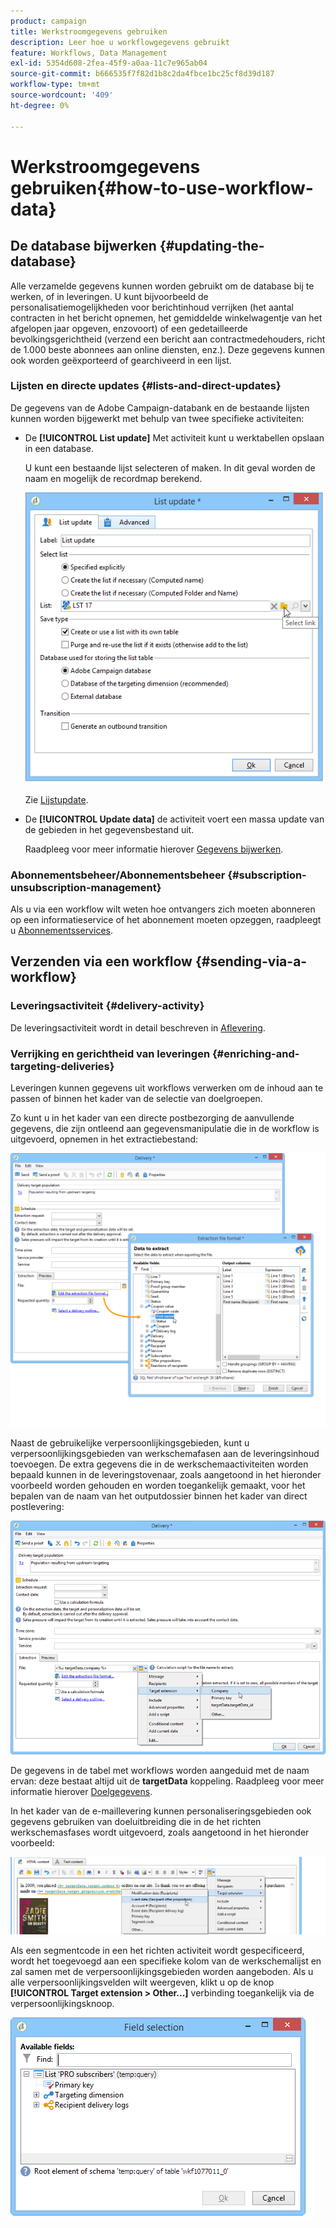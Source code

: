 ```yaml
---
product: campaign
title: Werkstroomgegevens gebruiken
description: Leer hoe u workflowgegevens gebruikt
feature: Workflows, Data Management
exl-id: 5354d608-2fea-45f9-a0aa-11c7e965ab04
source-git-commit: b666535f7f82d1b8c2da4fbce1bc25cf8d39d187
workflow-type: tm+mt
source-wordcount: '409'
ht-degree: 0%

---
```


# Werkstroomgegevens gebruiken{#how-to-use-workflow-data}



## De database bijwerken {#updating-the-database}

Alle verzamelde gegevens kunnen worden gebruikt om de database bij te werken, of in leveringen. U kunt bijvoorbeeld de personalisatiemogelijkheden voor berichtinhoud verrijken (het aantal contracten in het bericht opnemen, het gemiddelde winkelwagentje van het afgelopen jaar opgeven, enzovoort) of een gedetailleerde bevolkingsgerichtheid (verzend een bericht aan contractmedehouders, richt de 1.000 beste abonnees aan online diensten, enz.). Deze gegevens kunnen ook worden geëxporteerd of gearchiveerd in een lijst.

### Lijsten en directe updates {#lists-and-direct-updates}

De gegevens van de Adobe Campaign-databank en de bestaande lijsten kunnen worden bijgewerkt met behulp van twee specifieke activiteiten:

* De **[!UICONTROL List update]** Met activiteit kunt u werktabellen opslaan in een database.

  U kunt een bestaande lijst selecteren of maken. In dit geval worden de naam en mogelijk de recordmap berekend.

  ![](assets/s_user_create_list.png)

  Zie [Lijstupdate](list-update.md).

* De **[!UICONTROL Update data]** de activiteit voert een massa update van de gebieden in het gegevensbestand uit.

  Raadpleeg voor meer informatie hierover [Gegevens bijwerken](update-data.md).

### Abonnementsbeheer/Abonnementsbeheer {#subscription-unsubscription-management}

Als u via een workflow wilt weten hoe ontvangers zich moeten abonneren op een informatieservice of het abonnement moeten opzeggen, raadpleegt u [Abonnementsservices](subscription-services.md).

## Verzenden via een workflow {#sending-via-a-workflow}

### Leveringsactiviteit {#delivery-activity}

De leveringsactiviteit wordt in detail beschreven in [Aflevering](delivery.md).

### Verrijking en gerichtheid van leveringen {#enriching-and-targeting-deliveries}

Leveringen kunnen gegevens uit workflows verwerken om de inhoud aan te passen of binnen het kader van de selectie van doelgroepen.

Zo kunt u in het kader van een directe postbezorging de aanvullende gegevens, die zijn ontleend aan gegevensmanipulatie die in de workflow is uitgevoerd, opnemen in het extractiebestand:

![](assets/s_advuser_add_data_postal_mail.png)

Naast de gebruikelijke verpersoonlijkingsgebieden, kunt u verpersoonlijkingsgebieden van werkschemafasen aan de leveringsinhoud toevoegen. De extra gegevens die in de werkschemaactiviteiten worden bepaald kunnen in de leveringstovenaar, zoals aangetoond in het hieronder voorbeeld worden gehouden en worden toegankelijk gemaakt, voor het bepalen van de naam van het outputdossier binnen het kader van direct postlevering:

![](assets/s_advuser_using_additional_data.png)

De gegevens in de tabel met workflows worden aangeduid met de naam ervan: deze bestaat altijd uit de **targetData** koppeling. Raadpleeg voor meer informatie hierover [Doelgegevens](data-life-cycle.md#target-data).

In het kader van de e-maillevering kunnen personaliseringsgebieden ook gegevens gebruiken van doeluitbreiding die in de het richten werkschemasfases wordt uitgevoerd, zoals aangetoond in het hieronder voorbeeld:

![](assets/s_advuser_add_data_email.png)

Als een segmentcode in een het richten activiteit wordt gespecificeerd, wordt het toegevoegd aan een specifieke kolom van de werkschemalijst en zal samen met de verpersoonlijkingsgebieden worden aangeboden. Als u alle verpersoonlijkingsvelden wilt weergeven, klikt u op de knop **[!UICONTROL Target extension > Other...]** verbinding toegankelijk via de verpersoonlijkingsknoop.

![](assets/s_advuser_segment_code_select.png)
